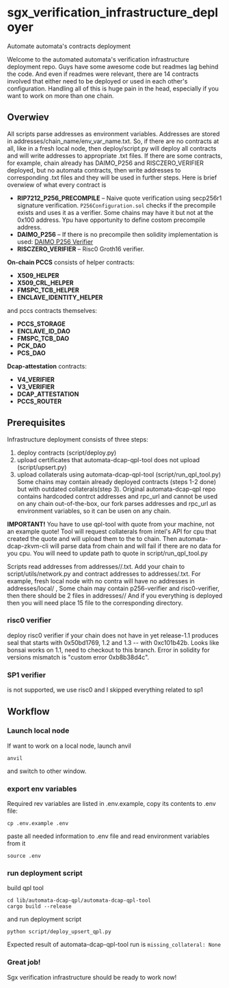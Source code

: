 # sgx_verification_infrastructure_deployer
Automate automata's contracts deployment

Welcome to the automated automata's verification infrastructure deployment repo. Guys have some awesome code but readmes lag behind the code. And even if readmes were relevant, there are 14 contracts involved that either need to be deployed or used in each other's configuration. Handling all of this is huge pain in the head, especially if you want to work on more than one chain.

## Overwiev
All scripts parse addresses as environment variables. Addresses are stored in addresses/chain_name/env_var_name.txt. So, if there are no contracts at all, like in a fresh local node, then deploy/script.py will deploy all contracts and will write addresses to appropriate .txt files. If there are some contracts, for example, chain already has DAIMO_P256 and RISCZERO_VERIFIER deployed, but no automata contracts, then write addresses to corresponding .txt files and they will be used in further steps. Here is brief overwiew of what every contract is


- **RIP7212_P256_PRECOMPILE** – Naive quote verification using secp256r1 signature verification. `P256Configuration.sol` checks if the precompile exists and uses it as a verifier. Some chains may have it but not at the 0x100 address. Ypu have opportunity to define costom precompile address.
- **DAIMO_P256** – If there is no precompile then solidity implementation is used: [DAIMO P256 Verifier](https://github.com/daimo-eth/p256-verifier)
- **RISCZERO_VERIFIER** – Risc0 Groth16 verifier.


**On-chain PCCS** consists of helper contracts:
- **X509_HELPER**
- **X509_CRL_HELPER**
- **FMSPC_TCB_HELPER**
- **ENCLAVE_IDENTITY_HELPER**

and pccs contracts themselves:
- **PCCS_STORAGE**
- **ENCLAVE_ID_DAO**
- **FMSPC_TCB_DAO**
- **PCK_DAO**
- **PCS_DAO**

**Dcap-attestation** contracts:
- **V4_VERIFIER**
- **V3_VERIFIER**
- **DCAP_ATTESTATION**
- **PCCS_ROUTER**

## Prerequisites
Infrastructure deployment consists of three steps:
1. deploy contracts (script/deploy.py)
2. upload certificates that automata-dcap-qpl-tool does not upload (script/upsert.py)
3. upload collaterals using automata-dcap-qpl-tool (script/run_qpl_tool.py)
Some chains may contain already deployed contracts (steps 1-2 done) but with outdated collaterals(step 3). Original automata-dcap-qpl repo contains hardcoded contrct addresses and rpc_url and cannot be used on any chain out-of-the-box, our fork parses addresses and rpc_url as environment variables, so it can be usen on any chain.

**IMPORTANT!** You have to use qpl-tool with quote from your machine, not an example quote! Tool will request collaterals from intel's API for cpu that created the quote and will upload them to the to chain. Then automata-dcap-zkvm-cli will parse data from chain and will fail if there are no data for you cpu. You will need to update path to quote in script/run_qpl_tool.py

Scripts read addresses from addresses/<chain-name>/<environment-variable-name>.txt.
Add your chain to script/utils/network.py and contract addresses to addresses/<chain-name>.txt.
For example, fresh local node with no contra will have no addresses in addresses/local/ ,
Some chain may contain p256-verifier and risc0-verifier, then there should be 2 files in addresses/<chain-name>/
And if you everything is deployed then you will need place 15 file to the corresponding directory.

### risc0 verifier
deploy risc0 verifier if your chain does not have in yet
release-1.1 produces seal that starts with 0x50bd1769, 1.2 and 1.3 -- with 0xc101b42b.
Looks like bonsai works on 1.1, need to checkout to this branch.
Error in solidity for versions mismatch is "custom error 0xb8b38d4c".

### SP1 verifier
is not supported, we use risc0 and I skipped everything related to sp1

## Workflow
### Launch local node
If want to work on a local node, launch anvil
```
anvil
```
and switch to other window.

### export env variables
Required rev variables are listed in .env.example, copy its contents to .env file:
```
cp .env.example .env
```
paste all needed information to .env file and read environment variables from it
```
source .env
```

### run deployment script
build qpl tool
```
cd lib/automata-dcap-qpl/automata-dcap-qpl-tool
cargo build --release
```
and run deployment script
```
python script/deploy_upsert_qpl.py
```

Expected result of automata-dcap-qpl-tool run is
```missing_collateral: None```


### Great job!
Sgx verification infrastructure should be ready to work now!
